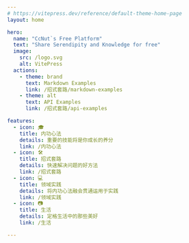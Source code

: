 ```yaml
---
# https://vitepress.dev/reference/default-theme-home-page
layout: home

hero:
  name: "CcNut`s Free Platform"
  text: "Share Serendipity and Knowledge for free"
  image:
    src: /logo.svg
    alt: VitePress
  actions:
    - theme: brand
      text: Markdown Examples
      link: /招式套路/markdown-examples
    - theme: alt
      text: API Examples
      link: /招式套路/api-examples

features:
  - icon: 🎓
    title: 内功心法
    details: 重要的技能将是你成长的养分
    link: /内功心法
  - icon: 🛠️
    title: 招式套路
    details: 快速解决问题的好方法
    link: /招式套路
  - icon: 💻
    title: 领域实践
    details: 将内功心法融会贯通运用于实践
    link: /领域实践
  - icon: 📷
    title: 生活
    details: 定格生活中的那些美好
    link: /生活

---
```


